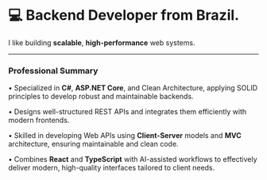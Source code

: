 # 💻 Backend Developer from Brazil.
I like building **scalable**, **high-performance** web systems.

---

### Professional Summary
• Specialized in **C#**, **ASP.NET Core**, and Clean Architecture, applying SOLID principles to develop robust and maintainable backends.

• Designs well-structured REST APIs and integrates them efficiently with modern frontends.

• Skilled in developing Web APIs using **Client-Server** models and **MVC** architecture, ensuring maintainable and clean code.

• Combines **React** and **TypeScript** with AI-assisted workflows to effectively deliver modern, high-quality interfaces tailored to client needs.
